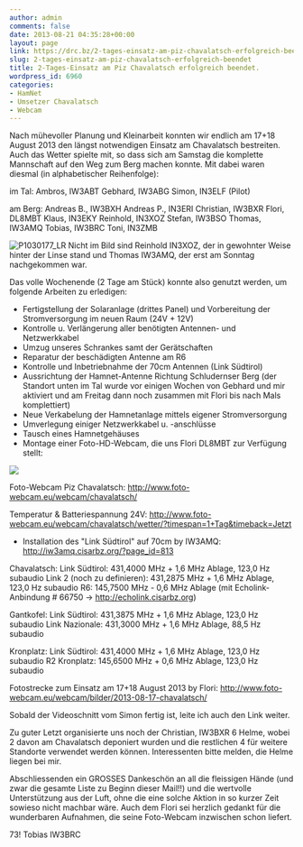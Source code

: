```yaml
---
author: admin
comments: false
date: 2013-08-21 04:35:28+00:00
layout: page
link: https://drc.bz/2-tages-einsatz-am-piz-chavalatsch-erfolgreich-beendet/
slug: 2-tages-einsatz-am-piz-chavalatsch-erfolgreich-beendet
title: 2-Tages-Einsatz am Piz Chavalatsch erfolgreich beendet.
wordpress_id: 6960
categories:
- HamNet
- Umsetzer Chavalatsch
- Webcam
---
```


Nach mühevoller Planung und Kleinarbeit konnten wir endlich am 17+18 August 2013 den längst notwendigen Einsatz am Chavalatsch bestreiten.
Auch das Wetter spielte mit, so dass sich am Samstag die komplette Mannschaft auf den Weg zum Berg machen konnte.
Mit dabei waren diesmal (in alphabetischer Reihenfolge):

im Tal:
Ambros, IW3ABT
Gebhard, IW3ABG
Simon, IN3ELF (Pilot)

am Berg:
Andreas B., IW3BXH
Andreas P., IN3ERI
Christian, IW3BXR
Flori, DL8MBT
Klaus, IN3EKY
Reinhold, IN3XOZ
Stefan, IW3BSO
Thomas, IW3AMQ
Tobias, IW3BRC
Toni, IN3ZMB

![P1030177_LR](https://drc.bz/wp-content/uploads/2013/08/P1030177_LR.jpg)
Nicht im Bild sind Reinhold IN3XOZ, der in gewohnter Weise hinter der Linse stand und Thomas IW3AMQ, der erst am Sonntag nachgekommen war.

Das volle Wochenende (2 Tage am Stück) konnte also genutzt werden, um folgende Arbeiten zu erledigen:

- Fertigstellung der Solaranlage (drittes Panel) und Vorbereitung der Stromversorgung im neuen Raum (24V + 12V)
- Kontrolle u. Verlängerung aller benötigten Antennen- und Netzwerkkabel
- Umzug unseres Schrankes samt der Gerätschaften
- Reparatur der beschädigten Antenne am R6
- Kontrolle und Inbetriebnahme der 70cm Antennen (Link Südtirol)
- Aussrichtung der Hamnet-Antenne Richtung Schludernser Berg
(der Standort unten im Tal wurde vor einigen Wochen von Gebhard und mir aktiviert und am Freitag dann noch zusammen mit Flori bis nach Mals komplettiert)
- Neue Verkabelung der Hamnetanlage mittels eigener Stromversorgung
- Umverlegung einiger Netzwerkkabel u. -anschlüsse
- Tausch eines Hamnetgehäuses
- Montage einer Foto-HD-Webcam, die uns Flori DL8MBT zur Verfügung stellt:

[![](http://www.foto-webcam.eu/webcam/chavalatsch/current/400.jpg)](http://www.foto-webcam.eu/webcam/chavalatsch/)

Foto-Webcam Piz Chavalatsch:
http://www.foto-webcam.eu/webcam/chavalatsch/

Temperatur & Batteriespannung 24V:
http://www.foto-webcam.eu/webcam/chavalatsch/wetter/?timespan=1+Tag&timeback=Jetzt

- Installation des "Link Südtirol" auf 70cm by IW3AMQ:
http://iw3amq.cisarbz.org/?page_id=813

Chavalatsch:
Link Südtirol: 431,4000 MHz + 1,6 MHz Ablage, 123,0 Hz subaudio
Link 2 (noch zu definieren): 431,2875 MHz + 1,6 MHz Ablage, 123,0 Hz subaudio
R6: 145,7500 MHz - 0,6 MHz Ablage (mit Echolink-Anbindung # 66750 -> http://echolink.cisarbz.org)

Gantkofel:
Link Südtirol: 431,3875 MHz + 1,6 MHz Ablage, 123,0 Hz subaudio
Link Nazionale: 431,3000 MHz + 1,6 MHz Ablage, 88,5 Hz subaudio

Kronplatz:
Link Südtirol: 431,4000 MHz + 1,6 MHz Ablage, 123,0 Hz subaudio
R2 Kronplatz: 145,6500 MHz + 0,6 MHz Ablage, 123,0 Hz subaudio

Fotostrecke zum Einsatz am 17+18 August 2013 by Flori:
http://www.foto-webcam.eu/webcam/bilder/2013-08-17-chavalatsch/

Sobald der Videoschnitt vom Simon fertig ist, leite ich auch den Link weiter.

Zu guter Letzt organisierte uns noch der Christian, IW3BXR 6 Helme, wobei 2 davon am Chavalatsch deponiert wurden und die restlichen 4 für weitere Standorte verwendet werden können. Interessenten bitte melden, die Helme liegen bei mir.

Abschliessenden ein GROSSES Dankeschön an all die fleissigen Hände (und zwar die gesamte Liste zu Beginn dieser Mail!!) und die wertvolle Unterstützung aus der Luft, ohne die eine solche Aktion in so kurzer Zeit sowieso nicht machbar wäre. Auch dem Flori sei herzlich gedankt für die wunderbaren Aufnahmen, die seine Foto-Webcam inzwischen schon liefert.

73!
Tobias
IW3BRC
